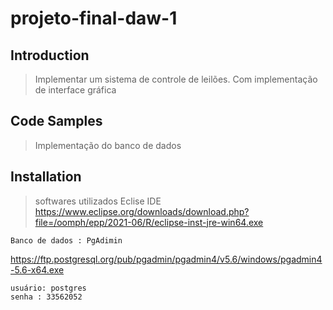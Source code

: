 # projeto-final-daw-1

## Introduction

> Implementar um sistema de controle de leilões. Com implementação
de interface gráfica

## Code Samples

> Implementação do banco de dados

<property name="javax.persistence.jdbc.driver"
          value="org.postgresql.Driver" />
   <property name="javax.persistence.jdbc.url"
            value="jdbc:postgresql://localhost/TesteDeSoftware" />
   <property name="javax.persistence.jdbc.user" value="postgres" />
   <property name="javax.persistence.jdbc.password" value="33562052" />

## Installation

> softwares utilizados
    Eclise IDE
    https://www.eclipse.org/downloads/download.php?file=/oomph/epp/2021-06/R/eclipse-inst-jre-win64.exe

    Banco de dados : PgAdimin
https://ftp.postgresql.org/pub/pgadmin/pgadmin4/v5.6/windows/pgadmin4-5.6-x64.exe

    usuário: postgres
    senha : 33562052
